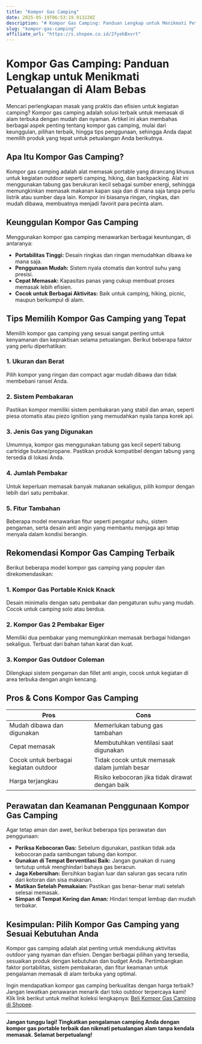 ```yaml
---
title: "Kompor Gas Camping"
date: 2025-05-19T06:53:19.913220Z
description: "# Kompor Gas Camping: Panduan Lengkap untuk Menikmati Petualangan di Alam Bebas..."
slug: "kompor-gas-camping"
affiliate_url: "https://s.shopee.co.id/2fyekBxvrt"
---
```

# Kompor Gas Camping: Panduan Lengkap untuk Menikmati Petualangan di Alam Bebas

Mencari perlengkapan masak yang praktis dan efisien untuk kegiatan camping? Kompor gas camping adalah solusi terbaik untuk memasak di alam terbuka dengan mudah dan nyaman. Artikel ini akan membahas berbagai aspek penting tentang kompor gas camping, mulai dari keunggulan, pilihan terbaik, hingga tips penggunaan, sehingga Anda dapat memilih produk yang tepat untuk petualangan Anda berikutnya.

## Apa Itu Kompor Gas Camping?

Kompor gas camping adalah alat memasak portable yang dirancang khusus untuk kegiatan outdoor seperti camping, hiking, dan backpacking. Alat ini menggunakan tabung gas berukuran kecil sebagai sumber energi, sehingga memungkinkan memasak makanan kapan saja dan di mana saja tanpa perlu listrik atau sumber daya lain. Kompor ini biasanya ringan, ringkas, dan mudah dibawa, membuatnya menjadi favorit para pecinta alam.

## Keunggulan Kompor Gas Camping

Menggunakan kompor gas camping menawarkan berbagai keuntungan, di antaranya:

- **Portabilitas Tinggi:** Desain ringkas dan ringan memudahkan dibawa ke mana saja.
- **Penggunaan Mudah:** Sistem nyala otomatis dan kontrol suhu yang presisi.
- **Cepat Memasak:** Kapasitas panas yang cukup membuat proses memasak lebih efisien.
- **Cocok untuk Berbagai Aktivitas:** Baik untuk camping, hiking, picnic, maupun berkumpul di alam.

## Tips Memilih Kompor Gas Camping yang Tepat

Memilih kompor gas camping yang sesuai sangat penting untuk kenyamanan dan kepraktisan selama petualangan. Berikut beberapa faktor yang perlu diperhatikan:

### 1. Ukuran dan Berat

Pilih kompor yang ringan dan compact agar mudah dibawa dan tidak membebani ransel Anda.

### 2. Sistem Pembakaran

Pastikan kompor memiliki sistem pembakaran yang stabil dan aman, seperti piesa otomatis atau piezo ignition yang memudahkan nyala tanpa korek api.

### 3. Jenis Gas yang Digunakan

Umumnya, kompor gas menggunakan tabung gas kecil seperti tabung cartridge butane/propane. Pastikan produk kompatibel dengan tabung yang tersedia di lokasi Anda.

### 4. Jumlah Pembakar

Untuk keperluan memasak banyak makanan sekaligus, pilih kompor dengan lebih dari satu pembakar.

### 5. Fitur Tambahan

Beberapa model menawarkan fitur seperti pengatur suhu, sistem pengaman, serta desain anti angin yang membantu menjaga api tetap menyala dalam kondisi berangin.

## Rekomendasi Kompor Gas Camping Terbaik

Berikut beberapa model kompor gas camping yang populer dan direkomendasikan:

### 1. Kompor Gas Portable Knick Knack

Desain minimalis dengan satu pembakar dan pengaturan suhu yang mudah. Cocok untuk camping solo atau berdua.

### 2. Kompor Gas 2 Pembakar Eiger

Memiliki dua pembakar yang memungkinkan memasak berbagai hidangan sekaligus. Terbuat dari bahan tahan karat dan kuat.

### 3. Kompor Gas Outdoor Coleman

Dilengkapi sistem pengaman dan fillet anti angin, cocok untuk kegiatan di area terbuka dengan angin kencang.

## Pros & Cons Kompor Gas Camping

| **Pros** | **Cons** |
|--------------|--------------|
| Mudah dibawa dan digunakan | Memerlukan tabung gas tambahan |
| Cepat memasak | Membutuhkan ventilasi saat digunakan |
| Cocok untuk berbagai kegiatan outdoor | Tidak cocok untuk memasak dalam jumlah besar |
| Harga terjangkau | Risiko kebocoran jika tidak dirawat dengan baik |

## Perawatan dan Keamanan Penggunaan Kompor Gas Camping

Agar tetap aman dan awet, berikut beberapa tips perawatan dan penggunaan:

- **Periksa Kebocoran Gas:** Sebelum digunakan, pastikan tidak ada kebocoran pada sambungan tabung dan kompor.
- **Gunakan di Tempat Berventilasi Baik:** Jangan gunakan di ruang tertutup untuk menghindari bahaya gas beracun.
- **Jaga Kebersihan:** Bersihkan bagian luar dan saluran gas secara rutin dari kotoran dan sisa makanan.
- **Matikan Setelah Pemakaian:** Pastikan gas benar-benar mati setelah selesai memasak.
- **Simpan di Tempat Kering dan Aman:** Hindari tempat lembap dan mudah terbakar.

## Kesimpulan: Pilih Kompor Gas Camping yang Sesuai Kebutuhan Anda

Kompor gas camping adalah alat penting untuk mendukung aktivitas outdoor yang nyaman dan efisien. Dengan berbagai pilihan yang tersedia, sesuaikan produk dengan kebutuhan dan budget Anda. Pertimbangkan faktor portabilitas, sistem pembakaran, dan fitur keamanan untuk pengalaman memasak di alam terbuka yang optimal.

Ingin mendapatkan kompor gas camping berkualitas dengan harga terbaik? Jangan lewatkan penawaran menarik dari toko outdoor terpercaya kami! Klik link berikut untuk melihat koleksi lengkapnya: [Beli Kompor Gas Camping di Shopee](https://s.shopee.co.id/2fyekBxvrt).

---

**Jangan tunggu lagi! Tingkatkan pengalaman camping Anda dengan kompor gas portable terbaik dan nikmati petualangan alam tanpa kendala memasak. Selamat berpetualang!**